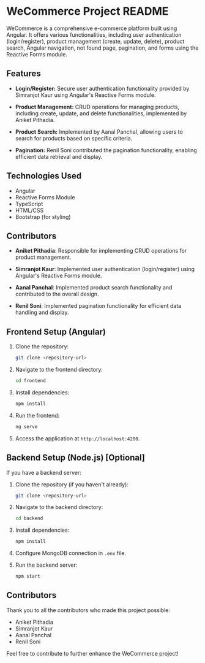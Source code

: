 # WeCommerce Project README

WeCommerce is a comprehensive e-commerce platform built using Angular. It offers various functionalities, including user authentication (login/register), product management (create, update, delete), product search, Angular navigation, not found page, pagination, and forms using the Reactive Forms module.

## Features

- **Login/Register:** Secure user authentication functionality provided by Simranjot Kaur using Angular's Reactive Forms module.
  
- **Product Management:** CRUD operations for managing products, including create, update, and delete functionalities, implemented by Aniket Pithadia.
  
- **Product Search:** Implemented by Aanal Panchal, allowing users to search for products based on specific criteria.
  
- **Pagination:** Renil Soni contributed the pagination functionality, enabling efficient data retrieval and display.

## Technologies Used

- Angular
- Reactive Forms Module
- TypeScript
- HTML/CSS
- Bootstrap (for styling)

## Contributors

- **Aniket Pithadia**: Responsible for implementing CRUD operations for product management.

- **Simranjot Kaur**: Implemented user authentication (login/register) using Angular's Reactive Forms module.

- **Aanal Panchal**: Implemented product search functionality and contributed to the overall design.

- **Renil Soni**: Implemented pagination functionality for efficient data handling and display.

## Frontend Setup (Angular)

1. Clone the repository:
    ```bash
    git clone <repository-url>
    ```

2. Navigate to the frontend directory:
    ```bash
    cd frontend
    ```

3. Install dependencies:
    ```bash
    npm install
    ```

4. Run the frontend:
    ```bash
    ng serve
    ```

5. Access the application at `http://localhost:4200`.

## Backend Setup (Node.js) [Optional]

If you have a backend server:

1. Clone the repository (if you haven't already):
    ```bash
    git clone <repository-url>
    ```

2. Navigate to the backend directory:
    ```bash
    cd backend
    ```

3. Install dependencies:
    ```bash
    npm install
    ```

4. Configure MongoDB connection in `.env` file.

5. Run the backend server:
    ```bash
    npm start
    ```

## Contributors

Thank you to all the contributors who made this project possible:

- Aniket Pithadia
- Simranjot Kaur
- Aanal Panchal
- Renil Soni

Feel free to contribute to further enhance the WeCommerce project!
